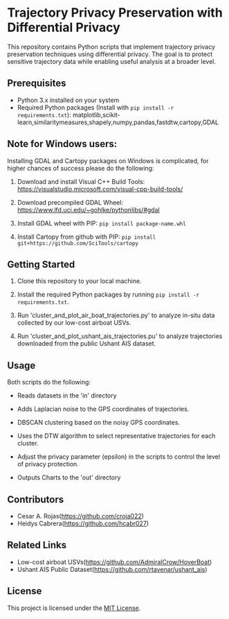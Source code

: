 # Trajectory Privacy Preservation with Differential Privacy

This repository contains Python scripts that implement trajectory privacy preservation techniques using differential privacy. The goal is to protect sensitive trajectory data while enabling useful analysis at a broader level.

## Prerequisites

- Python 3.x installed on your system
- Required Python packages (Install with `pip install -r requirements.txt`): matplotlib,scikit-learn,similaritymeasures,shapely,numpy,pandas,fastdtw,cartopy,GDAL

## Note for Windows users:
Installing GDAL and Cartopy packages on Windows is complicated, for higher chances of success please do the following:

1. Download and install Visual C++ Build Tools: https://visualstudio.microsoft.com/visual-cpp-build-tools/
   
3. Download precompiled GDAL Wheel: https://www.lfd.uci.edu/~gohlke/pythonlibs/#gdal
   
5. Install GDAL wheel with PIP: `pip install package-name.whl`
   
7. Install Cartopy from github with PIP: `pip install git+https://github.com/SciTools/cartopy`


## Getting Started

1. Clone this repository to your local machine.

2. Install the required Python packages by running `pip install -r requirements.txt`.

3. Run 'cluster_and_plot_air_boat_trajectories.py' to analyze in-situ data collected by our low-cost airboat USVs.

4. Run 'cluster_and_plot_ushant_ais_trajectories.pu' to analyze trajectories downloaded from the public Ushant AIS dataset.

## Usage

Both scripts do the following:

- Reads datasets in the 'in' directory

- Adds Laplacian noise to the GPS coordinates of trajectories.

- DBSCAN clustering based on the noisy GPS coordinates.

- Uses the DTW algorithm to select representative trajectories for each cluster.

- Adjust the privacy parameter (epsilon) in the scripts to control the level of privacy protection.

- Outputs Charts to the 'out' directory

## Contributors

- Cesar A. Rojas(https://github.com/croja022)
- Heidys Cabrera(https://github.com/hcabr027)

## Related Links
- Low-cost airboat USVs(https://github.com/AdmiralCrow/HoverBoat)
- Ushant AIS Public Dataset(https://github.com/rtavenar/ushant_ais)

## License

This project is licensed under the [MIT License](LICENSE).
